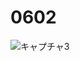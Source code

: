 # 0602

![キャプチャ3](https://user-images.githubusercontent.com/70077254/171578808-227bffac-9140-40bc-91c5-42432aac9afc.PNG)
